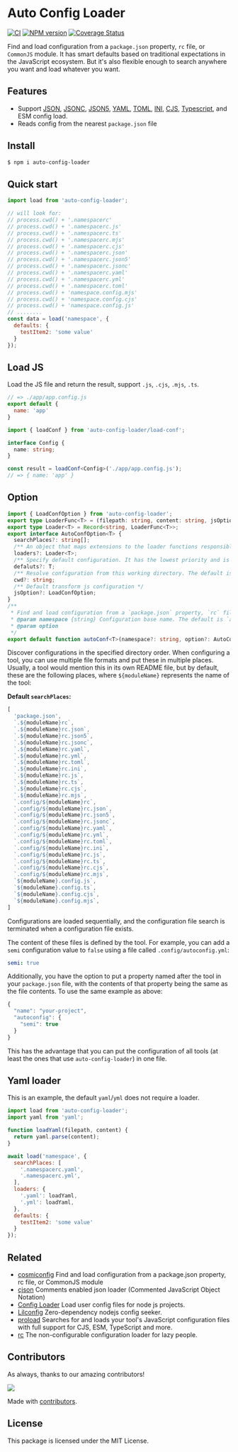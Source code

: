 Auto Config Loader
===

[![CI](https://github.com/jaywcjlove/auto-config-loader/actions/workflows/main.yml/badge.svg)](https://github.com/jaywcjlove/auto-config-loader/actions/workflows/main.yml)
[![NPM version](https://img.shields.io/npm/v/auto-config-loader.svg?style=flat&label=auto-config-loader)](https://npmjs.org/package/auto-config-loader)
[![Coverage Status](https://jaywcjlove.github.io/auto-config-loader/badges.svg)](https://jaywcjlove.github.io/auto-config-loader/lcov-report/)

Find and load configuration from a `package.json` property, `rc` file, or `CommonJS` module. It has smart defaults based on traditional expectations in the JavaScript ecosystem. But it's also flexible enough to search anywhere you want and load whatever you want.

## Features

- Support [JSON](https://www.json.org), [JSONC](https://github.com/microsoft/node-jsonc-parser), [JSON5](https://json5.org/), [YAML](https://yaml.org/), [TOML](https://toml.io), [INI](https://en.wikipedia.org/wiki/INI_file), [CJS](http://www.commonjs.org), [Typescript](https://www.typescriptlang.org/), and ESM config load.
- Reads config from the nearest `package.json` file

## Install

```bash
$ npm i auto-config-loader
```

## Quick start

```js
import load from 'auto-config-loader';

// will look for:
// process.cwd() + '.namespacerc'
// process.cwd() + '.namespacerc.js'
// process.cwd() + '.namespacerc.ts'
// process.cwd() + '.namespacerc.mjs'
// process.cwd() + '.namespacerc.cjs'
// process.cwd() + '.namespacerc.json'
// process.cwd() + '.namespacerc.json5'
// process.cwd() + '.namespacerc.jsonc'
// process.cwd() + '.namespacerc.yaml'
// process.cwd() + '.namespacerc.yml'
// process.cwd() + '.namespacerc.toml'
// process.cwd() + 'namespace.config.mjs'
// process.cwd() + 'namespace.config.cjs'
// process.cwd() + 'namespace.config.js'
// ........
const data = load('namespace', {
  defaults: {
    testItem2: 'some value'
  }
});
```

## Load JS

Load the JS file and return the result, support `.js`, `.cjs`, `.mjs`, `.ts`.

```js
// => ./app/app.config.js
export default {
  name: 'app'
}
```

```ts
import { loadConf } from 'auto-config-loader/load-conf';

interface Config {
  name: string;
}

const result = loadConf<Config>('./app/app.config.js');
// => { name: 'app' }
```

## Option

```ts
import { LoadConfOption } from 'auto-config-loader';
export type LoaderFunc<T> = (filepath: string, content: string, jsOption?: LoadConfOption) => T;
export type Loader<T> = Record<string, LoaderFunc<T>>;
export interface AutoConfOption<T> {
  searchPlaces?: string[];
  /** An object that maps extensions to the loader functions responsible for loading and parsing files with those extensions. */
  loaders?: Loader<T>;
  /** Specify default configuration. It has the lowest priority and is applied after extending config. */
  defaluts?: T;
  /** Resolve configuration from this working directory. The default is `process.cwd()` */
  cwd?: string;
  /** Default transform js configuration */
  jsOption?: LoadConfOption;
}
/**
 * Find and load configuration from a `package.json` property, `rc` file, or `CommonJS` module.
 * @param namespace {string} Configuration base name. The default is `autoconf`.
 * @param option 
 */
export default function autoConf<T>(namespace?: string, option?: AutoConfOption<T>): {} & T;
```

Discover configurations in the specified directory order. When configuring a tool, you can use multiple file formats and put these in multiple places. Usually, a tool would mention this in its own README file, but by default, these are the following places, where `${moduleName}` represents the name of the tool:

**Default `searchPlaces`:**

```js
[
  'package.json',
  `.${moduleName}rc`,
  `.${moduleName}rc.json`,
  `.${moduleName}rc.json5`,
  `.${moduleName}rc.jsonc`,
  `.${moduleName}rc.yaml`,
  `.${moduleName}rc.yml`,
  `.${moduleName}rc.toml`,
  `.${moduleName}rc.ini`,
  `.${moduleName}rc.js`,
  `.${moduleName}rc.ts`,
  `.${moduleName}rc.cjs`,
  `.${moduleName}rc.mjs`,
  `.config/${moduleName}rc`,
  `.config/${moduleName}rc.json`,
  `.config/${moduleName}rc.json5`,
  `.config/${moduleName}rc.jsonc`,
  `.config/${moduleName}rc.yaml`,
  `.config/${moduleName}rc.yml`,
  `.config/${moduleName}rc.toml`,
  `.config/${moduleName}rc.ini`,
  `.config/${moduleName}rc.js`,
  `.config/${moduleName}rc.ts`,
  `.config/${moduleName}rc.cjs`,
  `.config/${moduleName}rc.mjs`,
  `${moduleName}.config.js`,
  `${moduleName}.config.ts`,
  `${moduleName}.config.cjs`,
  `${moduleName}.config.mjs`,
]
```

Configurations are loaded sequentially, and the configuration file search is terminated when a configuration file exists.


The content of these files is defined by the tool. For example, you can add a `semi` configuration value to `false` using a file called `.config/autoconfig.yml`:

```yml
semi: true
```

Additionally, you have the option to put a property named after the tool in your `package.json` file, with the contents of that property being the same as the file contents. To use the same example as above:

```js
{
  "name": "your-project",
  "autoconfig": {
    "semi": true
  }
}
```

This has the advantage that you can put the configuration of all tools (at least the ones that use `auto-config-loader`) in one file.

## Yaml loader

This is an example, the default `yaml`/`yml` does not require a loader.

```js
import load from 'auto-config-loader';
import yaml from 'yaml';

function loadYaml(filepath, content) {
  return yaml.parse(content);
}

await load('namespace', {
  searchPlaces: [
    '.namespacerc.yaml',
    '.namespacerc.yml',
  ],
  loaders: {
    '.yaml': loadYaml,
    '.yml': loadYaml,
  },
  defaults: {
    testItem2: 'some value'
  }
});
```

## Related

- [cosmiconfig](https://github.com/cosmiconfig/cosmiconfig) Find and load configuration from a package.json property, rc file, or CommonJS module
- [cjson](https://www.npmjs.com/package/cjson) Comments enabled json loader (Commented JavaScript Object Notation)
- [Config Loader](https://www.npmjs.com/package/@web/config-loader) Load user config files for node js projects.
- [Lilconfig](https://www.npmjs.com/package/lilconfig) Zero-dependency nodejs config seeker.
- [proload](https://github.com/natemoo-re/proload) Searches for and loads your tool's JavaScript configuration files with full support for CJS, ESM, TypeScript and more.
- [rc](https://github.com/dominictarr/rc) The non-configurable configuration loader for lazy people.

## Contributors

As always, thanks to our amazing contributors!

<a href="https://github.com/jaywcjlove/auto-config-loader/graphs/contributors">
  <img src="https://jaywcjlove.github.io/auto-config-loader/CONTRIBUTORS.svg" />
</a>

Made with [contributors](https://github.com/jaywcjlove/github-action-contributors).


## License

This package is licensed under the MIT License.